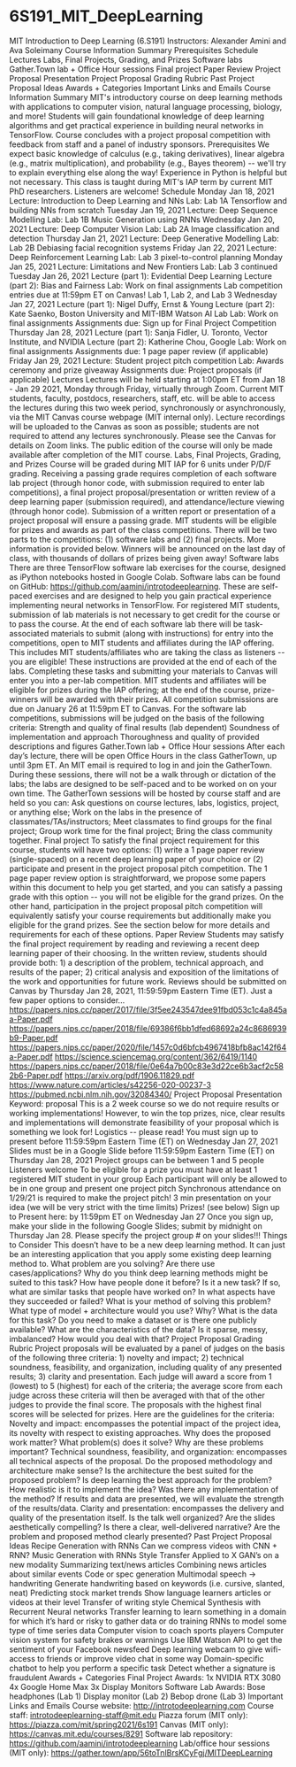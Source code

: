 # 6S191_MIT_DeepLearning
MIT Introduction to Deep Learning (6.S191) Instructors: Alexander Amini and Ava Soleimany Course Information Summary Prerequisites Schedule Lectures Labs, Final Projects, Grading, and Prizes Software labs Gather.Town lab + Office Hour sessions Final project Paper Review Project Proposal Presentation Project Proposal Grading Rubric Past Project Proposal Ideas Awards + Categories Important Links and Emails Course Information Summary MIT's introductory course on deep learning methods with applications to computer vision, natural language processing, biology, and more! Students will gain foundational knowledge of deep learning algorithms and get practical experience in building neural networks in TensorFlow. Course concludes with a project proposal competition with feedback from staff and a panel of industry sponsors.  Prerequisites  We expect basic knowledge of calculus (e.g., taking derivatives), linear algebra (e.g., matrix multiplication), and probability (e.g., Bayes theorem) -- we'll try to explain everything else along the way! Experience in Python is helpful but not necessary. This class is taught during MIT's IAP term by current MIT PhD researchers. Listeners are welcome! Schedule Monday Jan 18, 2021 Lecture: Introduction to Deep Learning and NNs Lab: Lab 1A Tensorflow and building NNs from scratch Tuesday Jan 19, 2021 Lecture: Deep Sequence Modelling Lab: Lab 1B Music Generation using RNNs Wednesday Jan 20, 2021 Lecture: Deep Computer Vision Lab: Lab 2A Image classification and detection Thursday Jan 21, 2021 Lecture: Deep Generative Modelling Lab: Lab 2B Debiasing facial recognition systems Friday Jan 22, 2021 Lecture: Deep Reinforcement Learning Lab: Lab 3 pixel-to-control planning Monday Jan 25, 2021 Lecture: Limitations and New Frontiers Lab: Lab 3 continued Tuesday Jan 26, 2021 Lecture (part 1): Evidential Deep Learning Lecture (part 2): Bias and Fairness Lab: Work on final assignments Lab competition entries due at 11:59pm ET on Canvas! Lab 1, Lab 2, and Lab 3 Wednesday Jan 27, 2021 Lecture (part 1): Nigel Duffy, Ernst &amp; Young Lecture (part 2): Kate Saenko, Boston University and MIT-IBM Watson AI Lab Lab: Work on final assignments Assignments due: Sign up for Final Project Competition Thursday Jan 28, 2021 Lecture (part 1): Sanja Fidler, U. Toronto, Vector Institute, and NVIDIA Lecture (part 2): Katherine Chou, Google Lab: Work on final assignments Assignments due: 1 page paper review (if applicable) Friday Jan 29, 2021 Lecture: Student project pitch competition Lab: Awards ceremony and prize giveaway Assignments due: Project proposals (if applicable) Lectures Lectures will be held starting at 1:00pm ET from Jan 18 - Jan 29 2021, Monday through Friday, virtually through Zoom. Current MIT students, faculty, postdocs, researchers, staff, etc. will be able to access the lectures during this two week period, synchronously or asynchronously, via the MIT Canvas course webpage (MIT internal only). Lecture recordings will be uploaded to the Canvas as soon as possible; students are not required to attend any lectures synchronously. Please see the Canvas for details on Zoom links.  The public edition of the course will only be made available after completion of the MIT course. Labs, Final Projects, Grading, and Prizes Course will be graded during MIT IAP for 6 units under P/D/F grading. Receiving a passing grade requires completion of each software lab project (through honor code, with submission required to enter lab competitions), a final project proposal/presentation or written review of a deep learning paper (submission required), and attendance/lecture viewing (through honor code). Submission of a written report or presentation of a project proposal will ensure a passing grade.  MIT students will be eligible for prizes and awards as part of the class competitions. There will be two parts to the competitions: (1) software labs and (2) final projects. More information is provided below. Winners will be announced on the last day of class, with thousands of dollars of prizes being given away!  Software labs There are three TensorFlow software lab exercises for the course, designed as iPython notebooks hosted in Google Colab. Software labs can be found on GitHub: https://github.com/aamini/introtodeeplearning. These are self-paced exercises and are designed to help you gain practical experience implementing neural networks in TensorFlow.  For registered MIT students, submission of lab materials is not necessary to get credit for the course or to pass the course.  At the end of each software lab there will be task-associated materials to submit (along with instructions) for entry into the competitions, open to MIT students and affiliates during the IAP offering. This includes MIT students/affiliates who are taking the class as listeners -- you are eligible!  These instructions are provided at the end of each of the labs. Completing these tasks and submitting your materials to Canvas will enter you into a per-lab competition. MIT students and affiliates will be eligible for prizes during the IAP offering; at the end of the course, prize-winners will be awarded with their prizes.  All competition submissions are due on January 26 at 11:59pm ET to Canvas.  For the software lab competitions, submissions will be judged on the basis of the following criteria: Strength and quality of final results (lab dependent) Soundness of implementation and approach Thoroughness and quality of provided descriptions and figures Gather.Town lab + Office Hour sessions After each day’s lecture, there will be open Office Hours in the class GatherTown, up until 3pm ET. An MIT email is required to log in and join the GatherTown. During these sessions, there will not be a walk through or dictation of the labs; the labs are designed to be self-paced and to be worked on on your own time.  The GatherTown sessions will be hosted by course staff and are held so you can: Ask questions on course lectures, labs, logistics, project, or anything else; Work on the labs in the presence of classmates/TAs/instructors; Meet classmates to find groups for the final project; Group work time for the final project; Bring the class community together. Final project To satisfy the final project requirement for this course, students will have two options: (1) write a 1 page paper review (single-spaced) on a recent deep learning paper of your choice or (2) participate and present in the project proposal pitch competition. The 1 page paper review option is straightforward, we propose some papers within this document to help you get started, and you can satisfy a passing grade with this option -- you will not be eligible for the grand prizes. On the other hand, participation in the project proposal pitch competition will equivalently satisfy your course requirements but additionally make you eligible for the grand prizes. See the section below for more details and requirements for each of these options. Paper Review Students may satisfy the final project requirement by reading and reviewing a recent deep learning paper of their choosing. In the written review, students should provide both: 1) a description of the problem, technical approach, and results of the paper; 2) critical analysis and exposition of the limitations of the work and opportunities for future work. Reviews should be submitted on Canvas by Thursday Jan 28, 2021, 11:59:59pm Eastern Time (ET).  Just a few paper options to consider...  https://papers.nips.cc/paper/2017/file/3f5ee243547dee91fbd053c1c4a845aa-Paper.pdf https://papers.nips.cc/paper/2018/file/69386f6bb1dfed68692a24c8686939b9-Paper.pdf https://papers.nips.cc/paper/2020/file/1457c0d6bfcb4967418bfb8ac142f64a-Paper.pdf https://science.sciencemag.org/content/362/6419/1140 https://papers.nips.cc/paper/2018/file/0e64a7b00c83e3d22ce6b3acf2c582b6-Paper.pdf https://arxiv.org/pdf/1906.11829.pdf https://www.nature.com/articles/s42256-020-00237-3 https://pubmed.ncbi.nlm.nih.gov/32084340/ Project Proposal Presentation Keyword: proposal  This is a 2 week course so we do not require results or working implementations! However, to win the top prizes, nice, clear results and implementations will demonstrate feasibility of your proposal which is something we look for!  Logistics -- please read!  You must sign up to present before 11:59:59pm Eastern Time (ET) on Wednesday Jan 27, 2021 Slides must be in a Google Slide before 11:59:59pm Eastern Time (ET) on Thursday Jan 28, 2021 Project groups can be between 1 and 5 people Listeners welcome To be eligible for a prize you must have at least 1 registered MIT student in your group Each participant will only be allowed to be in one group and present one project pitch Synchronous attendance on 1/29/21 is required to make the project pitch! 3 min presentation on your idea (we will be very strict with the time limits) Prizes! (see below)  Sign up to Present here: by 11:59pm ET on Wednesday Jan 27  Once you sign up, make your slide in the following Google Slides; submit by midnight on Thursday Jan 28. Please specify the project group # on your slides!!!  Things to Consider This doesn’t have to be a new deep learning method.  It can just be an interesting application that you apply some existing deep learning method to. What problem are you solving?  Are there use cases/applications?   Why do you think deep learning methods might be suited to this task?  How have people done it before? Is it a new task? If so, what are similar tasks that people have worked on?  In what aspects have they succeeded or failed?   What is your method of solving this problem? What type of model + architecture would you use?  Why?  What is the data for this task? Do you need to make a dataset or is there one publicly available? What are the characteristics of the data?  Is it sparse, messy, imbalanced?  How would you deal with that? Project Proposal Grading Rubric Project proposals will be evaluated by a panel of judges on the basis of the following three criteria: 1) novelty and impact; 2) technical soundness, feasibility, and organization, including quality of any presented results; 3) clarity and presentation. Each judge will award a score from 1 (lowest) to 5 (highest) for each of the criteria; the average score from each judge across these criteria will then be averaged with that of the other judges to provide the final score. The proposals with the highest final scores will be selected for prizes.   Here are the guidelines for the criteria:  Novelty and impact: encompasses the potential impact of the project idea, its novelty with respect to existing approaches. Why does the proposed work matter? What problem(s) does it solve? Why are these problems important? Technical soundness, feasibility, and organization: encompasses all technical aspects of the proposal. Do the proposed methodology and architecture make sense? Is the architecture the best suited for the proposed problem? Is deep learning the best approach for the problem? How realistic is it to implement the idea? Was there any implementation of the method? If results and data are presented, we will evaluate the strength of the results/data. Clarity and presentation: encompasses the delivery and quality of the presentation itself. Is the talk well organized? Are the slides aesthetically compelling? Is there a clear, well-delivered narrative? Are the problem and proposed method clearly presented?   Past Project Proposal Ideas Recipe Generation with RNNs Can we compress videos with CNN + RNN? Music Generation with RNNs Style Transfer Applied to X GAN’s on a new modality Summarizing text/news articles Combining news articles about similar events  Code or spec generation Multimodal speech → handwriting Generate handwriting based on keywords (i.e. cursive, slanted, neat) Predicting stock market trends Show language learners articles or videos at their level  Transfer of writing style Chemical Synthesis with Recurrent Neural networks Transfer learning to learn something in a domain for which it’s hard or risky to gather data or do training RNNs to model some type of time series data Computer vision to coach sports players Computer vision system for safety brakes or warnings  Use IBM Watson API to get the sentiment of your Facebook newsfeed Deep learning webcam to give wifi-access to friends or improve video chat in some way Domain-specific chatbot to help you perform a specific task Detect whether a signature is fraudulent Awards + Categories Final Project Awards: 1x NVIDIA RTX 3080 4x Google Home Max 3x Display Monitors  Software Lab Awards: Bose headphones (Lab 1) Display monitor (Lab 2) Bebop drone (Lab 3) Important Links and Emails Course website: http://introtodeeplearning.com Course staff: introtodeeplearning-staff@mit.edu Piazza forum (MIT only): https://piazza.com/mit/spring2021/6s191 Canvas (MIT only): https://canvas.mit.edu/courses/8291 Software lab repository: https://github.com/aamini/introtodeeplearning Lab/office hour sessions (MIT only): https://gather.town/app/56toTnlBrsKCyFgj/MITDeepLearning
